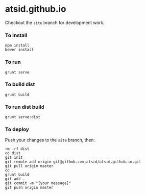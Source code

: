 atsid.github.io
===============

Checkout the `site` branch for development work.

### To install
```
npm install
bower install
```

### To run
```
grunt serve
```

### To build dist
```
grunt build
```

### To run dist build
```
grunt serve:dist
```

### To deploy
Push your changes to the `site` branch, then:
```
rm -rf dist
cd dist
git init
git remote add origin git@github.com:atsid/atsid.github.io.git
git pull origin master
cd ..
grunt build
git add .
git commit -m "[your message]"
git push origin master
```

